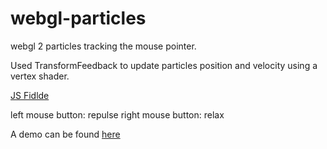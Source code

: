 # webgl-particles

webgl 2 particles tracking the mouse pointer.

Used TransformFeedback to update particles position and velocity using a vertex shader.

[JS Fidlde](https://jsfiddle.net/eLqwrbzk/)

left mouse button: repulse
right mouse button: relax

A demo can be found [here](http://marcflament.free.fr/webgl-particles/particles.html)